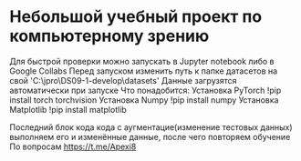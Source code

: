 # Небольшой учебный проект по компьютерному зрению
Для быстрой проверки можно запускать в Jupyter notebook либо в Google Collabs
Перед запуском изменить путь к папке датасетов на свой 'C:\jpro\DS09-1-develop\datasets'
Данные загрузятся автоматически при запуске
Что понадобится:
 Установка PyTorch
!pip install torch torchvision
 Установка Numpy
!pip install numpy
 Установка Matplotlib
!pip install matplotlib

Последний блок кода кода с аугментацие(изменение тестовых данных) выполняем его и изменённые данные, после чего повторяем обучение
По вопросам https://t.me/Apexi8
